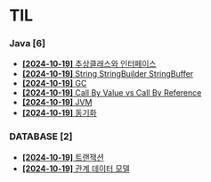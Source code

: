 # TIL
 
### Java [6]
- [**[2024-10-19]**  추상클래스와 인터페이스](https://github.com/A-lass/TIL/blob/main/Java/추상클래스와_인터페이스.md)
- [**[2024-10-19]**  String StringBuilder StringBuffer](https://github.com/A-lass/TIL/blob/main/Java/String_StringBuilder_StringBuffer.md)
- [**[2024-10-19]**  GC](https://github.com/A-lass/TIL/blob/main/Java/GC.md)
- [**[2024-10-19]**  Call By Value vs Call By Reference](https://github.com/A-lass/TIL/blob/main/Java/Call_By_Value_vs_Call_By_Reference.md)
- [**[2024-10-19]**  JVM](https://github.com/A-lass/TIL/blob/main/Java/JVM.md)
- [**[2024-10-19]**  동기화](https://github.com/A-lass/TIL/blob/main/Java/동기화.md)
### DATABASE [2]
- [**[2024-10-19]**  트랜잭션](https://github.com/A-lass/TIL/blob/main/DATABASE/트랜잭션.md)
- [**[2024-10-19]**  관계 데이터 모델](https://github.com/A-lass/TIL/blob/main/DATABASE/관계_데이터_모델.md)
